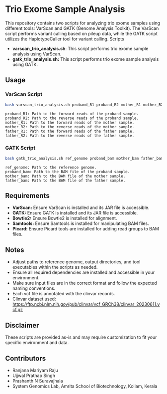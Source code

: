 # Trio Exome Sample Analysis
This repository contains two scripts for analyzing trio exome samples using different tools: VarScan and GATK (Genome Analysis Toolkit). The VarScan script performs variant calling based on pileup data, while the GATK script utilizes the HaplotypeCaller tool for variant calling.
Scripts

- **varscan_trio_analysis.sh**: This script performs trio exome sample analysis using VarScan.
- **gatk_trio_analysis.sh:** This script performs trio exome sample analysis using GATK.

## Usage
### VarScan Script
```bash
bash varscan_trio_analysis.sh proband_R1 proband_R2 mother_R1 mother_R2 father_R1 father_R2
```
    proband_R1: Path to the forward reads of the proband sample.
    proband_R2: Path to the reverse reads of the proband sample.
    mother_R1: Path to the forward reads of the mother sample.
    mother_R2: Path to the reverse reads of the mother sample.
    father_R1: Path to the forward reads of the father sample.
    father_R2: Path to the reverse reads of the father sample.

### GATK Script
```bash
bash gatk_trio_analysis.sh ref_genome proband_bam mother_bam father_bam
```
    ref_genome: Path to the reference genome.
    proband_bam: Path to the BAM file of the proband sample.
    mother_bam: Path to the BAM file of the mother sample.
    father_bam: Path to the BAM file of the father sample.

## Requirements

- **VarScan:** Ensure VarScan is installed and its JAR file is accessible.
- **GATK:** Ensure GATK is installed and its JAR file is accessible.
- **Bowtie2:** Ensure Bowtie2 is installed for alignment.
- **Samtools:** Ensure Samtools is installed for manipulating BAM files.
- **Picard:** Ensure Picard tools are installed for adding read groups to BAM files.

## Notes

- Adjust paths to reference genome, output directories, and tool executables within the scripts as needed.
- Ensure all required dependencies are installed and accessible in your environment.
- Make sure input files are in the correct format and follow the expected naming conventions.
- Each vcf file is annotated with the clinvar records.
- Clinvar dataset used:  https://ftp.ncbi.nlm.nih.gov/pub/clinvar/vcf_GRCh38/clinvar_20230611.vcf.gz

## Disclaimer
These scripts are provided as-is and may require customization to fit your specific environment and data.

## Contributors
- Ranjana Mariyam Raju
- Ujjwal Prathap Singh
- Prashanth N Suravajhala
- System Genomics Lab, Amrita School of Biotechnology, Kollam, Kerala


